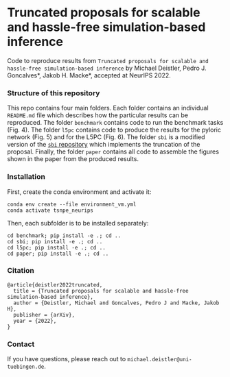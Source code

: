 # Truncated proposals for scalable and hassle-free simulation-based inference
Code to reproduce results from `Truncated proposals for scalable and hassle-free simulation-based inference` by Michael Deistler, Pedro J. Goncalves*, Jakob H. Macke*, accepted at NeurIPS 2022.

### Structure of this repository
This repo contains four main folders. Each folder contains an individual `README.md` file which describes how the particular results can be reproduced. The folder `benchmark` contains code to run the benchmark tasks (Fig. 4). The folder `l5pc` contains code to produce the results for the pyloric network (Fig. 5) and for the L5PC (Fig. 6). The folder `sbi` is a modified version of the [`sbi` repository](https://github.com/mackelab/sbi) which implements the truncation of the proposal. Finally, the folder `paper` contains all code to assemble the figures shown in the paper from the produced results.

### Installation

First, create the conda environment and activate it:
```
conda env create --file environment_vm.yml
conda activate tsnpe_neurips
```

Then, each subfolder is to be installed separately:
```
cd benchmark; pip install -e .; cd ..
cd sbi; pip install -e .; cd ..
cd l5pc; pip install -e .; cd ..
cd paper; pip install -e .; cd ..
```

### Citation
```
@article{deistler2022truncated,
  title = {Truncated proposals for scalable and hassle-free simulation-based inference},
  author = {Deistler, Michael and Goncalves, Pedro J and Macke, Jakob H},
  publisher = {arXiv},
  year = {2022},
}
```

### Contact
If you have questions, please reach out to `michael.deistler@uni-tuebingen.de`.
